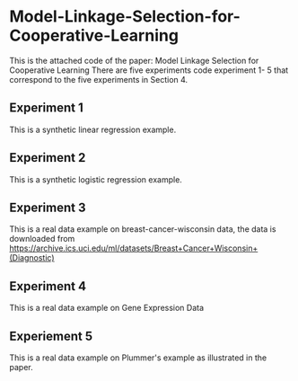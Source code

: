 # Model-Linkage-Selection-for-Cooperative-Learning

This is the attached code of the paper: Model Linkage Selection for Cooperative Learning
There are five experiments code experiment 1- 5 that correspond to the five experiments in Section 4.

## Experiment 1

This is a synthetic linear regression example. 

## Experiment 2

This is a synthetic logistic regression example.

## Experiment 3

This is a real data example on breast-cancer-wisconsin data, the data is downloaded from https://archive.ics.uci.edu/ml/datasets/Breast+Cancer+Wisconsin+(Diagnostic)

## Experiment 4

This is a real data example on Gene Expression Data

## Experiement 5

This is a real data example on Plummer's example as illustrated in the paper.


